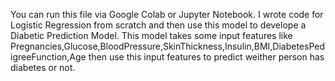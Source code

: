 You can run this file via Google Colab or Jupyter Notebook.
I wrote code for Logistic Regression from scratch and then use this model to develope a Diabetic Prediction Model. This model takes some input features like Pregnancies,Glucose,BloodPressure,SkinThickness,Insulin,BMI,DiabetesPedigreeFunction,Age then use this input features to predict weither person has diabetes or not.
